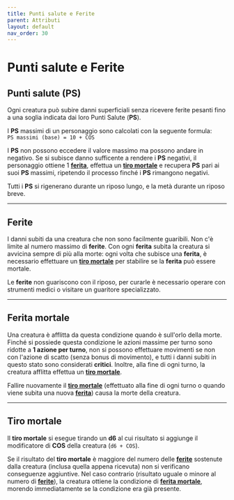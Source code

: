 ```yaml
---
title: Punti salute e Ferite
parent: Attributi
layout: default
nav_order: 30
---
```


# **Punti salute e Ferite**

## **Punti salute (PS)**

Ogni creatura può subire danni superficiali senza ricevere ferite pesanti fino a una soglia indicata dai loro Punti Salute (**PS**).

I **PS** massimi di un personaggio sono calcolati con la seguente formula:  
`PS massimi (base) = 10 + COS`

I **PS** non possono eccedere il valore massimo ma possono andare in negativo. Se si subisce danno sufficente a rendere i **PS** negativi, il personaggio ottiene 1 [**ferita**](#ferite), effettua un [**tiro mortale**](#tiro-mortale) e recupera **PS** pari ai suoi **PS** massimi, ripetendo il processo finché i **PS** rimangono negativi.

Tutti i **PS** si rigenerano durante un riposo lungo, e la metà durante un riposo breve.

---

## **Ferite**

I danni subiti da una creatura che non sono facilmente guaribili.
Non c'è limite al numero massimo di **ferite**.
Con ogni **ferita** subita la creatura si avvicina sempre di più alla morte: ogni volta che subisce una **ferita**, è necessario effettuare un [**tiro mortale**](#tiro-mortale) per stabilire se la **ferita** può essere mortale.

Le **ferite** non guariscono con il riposo, per curarle è necessario operare con strumenti medici o visitare un guaritore specializzato.

---

## **Ferita mortale**

Una creatura è afflitta da questa condizione quando è sull'orlo della morte.
Finché si possiede questa condizione le azioni massime per turno sono ridotte a **1 azione per turno**, non si possono effettuare movimenti se non con l'azione di scatto (senza bonus di movimento), e tutti i danni subiti in questo stato sono considerati **critici**. Inoltre, alla fine di ogni turno, la creatura afflitta effettua un [**tiro mortale**](#tiro-mortale).

Fallire nuovamente il [**tiro mortale**](#tiro-mortale) (effettuato alla fine di ogni turno o quando viene subita una nuova [**ferita**](#ferite)) causa la morte della creatura.

---

## **Tiro mortale**

Il **tiro mortale** si esegue tirando un **d6** al cui risultato si aggiunge il modificatore di **COS** della creatura (`d6 + COS`).

Se il risultato del **tiro mortale** è maggiore del numero delle [**ferite**](#ferite) sostenute dalla creatura (inclusa quella appena ricevuta) non si verificano conseguenze aggiuntive.
Nel caso contrario (risultato uguale o minore al numero di [**ferite**](#ferite)), la creatura ottiene la condizione di [**ferita mortale**](#ferita-mortale), morendo immediatamente se la condizione era già presente.